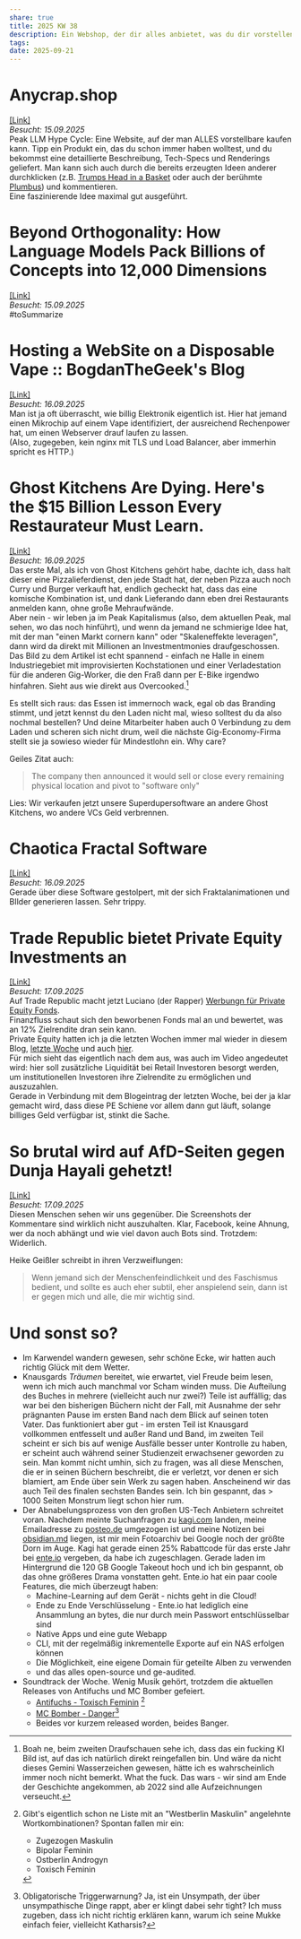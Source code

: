 ```yaml
---
share: true
title: 2025 KW 38
description: Ein Webshop, der dir alles anbietet, was du dir vorstellen kannst. Geisterküchen sterben direkt wieder. Wegwerfvapes haben genug Rechenpower, um eine Website drauf zu hosten. Luciano vertickt jetzt Private Equity Fonds. Und Facebook ist immernoch eine Güllegrube.
tags:
date: 2025-09-21
---
```

# Anycrap.shop  
[\[Link\]](https://anycrap.shop/product/dogshit-remover-for-shoes)  
*Besucht: 15.09.2025*  
Peak LLM Hype Cycle: Eine Website, auf der man ALLES vorstellbare kaufen kann. Tipp ein Produkt ein, das du schon immer haben wolltest, und du bekommst eine detaillierte Beschreibung, Tech-Specs und Renderings geliefert. Man kann sich auch durch die bereits erzeugten Ideen anderer durchklicken (z.B. [Trumps Head in a Basket](https://anycrap.shop/product/trumps-head-in-a-basket) oder auch der berühmte [Plumbus](https://anycrap.shop/product/plumbus)) und kommentieren.  
Eine faszinierende Idee maximal gut ausgeführt.  
  
# Beyond Orthogonality: How Language Models Pack Billions of Concepts into 12,000 Dimensions  
[\[Link\]](https://nickyoder.com/johnson-lindenstrauss/)  
*Besucht: 15.09.2025*  
#toSummarize  
# Hosting a WebSite on a Disposable Vape :: BogdanTheGeek's Blog  
[\[Link\]](https://bogdanthegeek.github.io/blog/projects/vapeserver/)  
*Besucht: 16.09.2025*  
Man ist ja oft überrascht, wie billig Elektronik eigentlich ist. Hier hat jemand einen Mikrochip auf einem Vape identifiziert, der ausreichend Rechenpower hat, um einen Webserver drauf laufen zu lassen.  
(Also, zugegeben, kein nginx mit TLS und Load Balancer, aber immerhin spricht es HTTP.)  
  
# Ghost Kitchens Are Dying. Here's the $15 Billion Lesson Every Restaurateur Must Learn.  
[\[Link\]](https://davidrmann3.substack.com/p/ghost-kitchens-are-dying-heres-the)  
*Besucht: 16.09.2025*  
Das erste Mal, als ich von Ghost Kitchens gehört habe, dachte ich, dass halt dieser eine Pizzalieferdienst, den jede Stadt hat, der neben Pizza auch noch Curry und Burger verkauft hat, endlich gecheckt hat, dass das eine komische Kombination ist, und dank Lieferando dann eben drei Restaurants anmelden kann, ohne große Mehraufwände.   
Aber nein - wir leben ja im Peak Kapitalismus (also, dem aktuellen Peak, mal sehen, wo das noch hinführt), und wenn da jemand ne schmierige Idee hat, mit der man "einen Markt cornern kann" oder "Skaleneffekte leveragen", dann wird da direkt mit Millionen an Investmentmonies draufgeschossen. Das Bild zu dem Artikel ist echt spannend - einfach ne Halle in einem Industriegebiet mit improvisierten Kochstationen und einer Verladestation für die anderen Gig-Worker, die den Fraß dann per E-Bike irgendwo hinfahren. Sieht aus wie direkt aus Overcooked.[^1]  
  
Es stellt sich raus: das Essen ist immernoch wack, egal ob das Branding stimmt, und jetzt kennst du den Laden nicht mal, wieso solltest du da also nochmal bestellen? Und deine Mitarbeiter haben auch 0 Verbindung zu dem Laden und scheren sich nicht drum, weil die nächste Gig-Economy-Firma stellt sie ja sowieso wieder für Mindestlohn ein. Why care?  
  
Geiles Zitat auch:  
> The company then announced it would sell or close every remaining physical location and pivot to "software only"  
  
Lies: Wir verkaufen jetzt unsere Superdupersoftware an andere Ghost Kitchens, wo andere VCs Geld verbrennen.  
  
# Chaotica Fractal Software  
[\[Link\]](https://www.chaoticafractals.com/)  
*Besucht: 16.09.2025*  
Gerade über diese Software gestolpert, mit der sich Fraktalanimationen und BIlder generieren lassen. Sehr trippy.  
  
[^1]: Boah ne, beim zweiten Draufschauen sehe ich, dass das ein fucking KI Bild ist, auf das ich natürlich direkt reingefallen bin. Und wäre da nicht dieses Gemini Wasserzeichen gewesen, hätte ich es wahrscheinlich immer noch nicht bemerkt. What the fuck. Das wars - wir sind am Ende der Geschichte angekommen, ab 2022 sind alle Aufzeichnungen verseucht.  
  
# Trade Republic bietet Private Equity Investments an  
[\[Link\]](https://youtube.com/watch?v=GCBQk_F0b04&si=BIIqJoYoaBbgRrs7)  
*Besucht: 17.09.2025*  
Auf Trade Republic macht jetzt Luciano (der Rapper) [Werbungn für Private Equity Fonds](https://www.youtube.com/watch?v=TIVw9U0ch3E).  
Finanzfluss schaut sich den beworbenen Fonds mal an und bewertet, was an 12% Zielrendite dran sein kann.  
Private Equity hatten ich ja die letzten Wochen immer mal wieder in diesem Blog, [letzte Woche](https://maxries.github.io/posts/2025-kw-37/) und auch [hier](https://maxries.github.io/posts/2025-kw-34/).  
Für mich sieht das eigentlich nach dem aus, was auch im Video angedeutet wird: hier soll zusätzliche Liquidität bei Retail Investoren besorgt werden, um institutionellen Investoren ihre Zielrendite zu ermöglichen und auszuzahlen.  
Gerade in Verbindung mit dem Blogeintrag der letzten Woche, bei der ja klar gemacht wird, dass diese PE Schiene vor allem dann gut läuft, solange billiges Geld verfügbar ist, stinkt die Sache.  
  
# So brutal wird auf AfD-Seiten gegen Dunja Hayali gehetzt!  
[\[Link\]](https://www.volksverpetzer.de/aktuelles/afd-seiten-dunja-hayali-hetze/)  
*Besucht: 17.09.2025*  
Diesen Menschen sehen wir uns gegenüber. Die Screenshots der Kommentare sind wirklich nicht auszuhalten. Klar, Facebook, keine Ahnung, wer da noch abhängt und wie viel davon auch Bots sind. Trotzdem: Widerlich.  
  
Heike Geißler schreibt in ihren Verzweiflungen:  
> Wenn jemand sich der Menschenfeindlichkeit und des Faschismus bedient, und sollte es auch eher subtil, eher anspielend sein, dann ist er gegen mich und alle, die mir wichtig sind.   
  
# Und sonst so?  
- Im Karwendel wandern gewesen, sehr schöne Ecke, wir hatten auch richtig Glück mit dem Wetter.  
- Knausgards *Träumen* bereitet, wie erwartet, viel Freude beim lesen, wenn ich mich auch manchmal vor Scham winden muss. Die Aufteilung des Buches in mehrere (vielleicht auch nur zwei?) Teile ist auffällig; das war bei den bisherigen Büchern nicht der Fall, mit Ausnahme der sehr prägnanten Pause im ersten Band nach dem Blick auf seinen toten Vater. Das funktioniert aber gut - im ersten Teil ist Knausgard vollkommen entfesselt und außer Rand und Band, im zweiten Teil scheint er sich bis auf wenige Ausfälle besser unter Kontrolle zu haben, er scheint auch während seiner Studienzeit erwachsener geworden zu sein. Man kommt nicht umhin, sich zu fragen, was all diese Menschen, die er in seinen Büchern beschreibt, die er verletzt, vor denen er sich blamiert, am Ende über sein Werk zu sagen haben. Anscheinend wir das auch Teil des finalen sechsten Bandes sein. Ich bin gespannt, das > 1000 Seiten Monstrum liegt schon hier rum.  
- Der Abnabelungsprozess von den großen US-Tech Anbietern schreitet voran. Nachdem meinte Suchanfragen zu [kagi.com](https://www.kagi.com) landen, meine Emailadresse zu [posteo.de](https://posteo.de) umgezogen ist und meine Notizen bei [obsidian.md](https://obsidian.md/) liegen, ist mir mein Fotoarchiv bei Google noch der größte Dorn im Auge. Kagi hat gerade einen 25% Rabattcode für das erste Jahr bei [ente.io](https://ente.io) vergeben, da habe ich zugeschlagen. Gerade laden im Hintergrund die 120 GB Google Takeout hoch und ich bin gespannt, ob das ohne größeres Drama vonstatten geht. Ente.io hat ein paar coole Features, die mich überzeugt haben:  
	- Machine-Learning auf dem Gerät - nichts geht in die Cloud!  
	- Ende zu Ende Verschlüsselung - Ente.io hat lediglich eine Ansammlung an bytes, die nur durch mein Passwort entschlüsselbar sind  
	- Native Apps und eine gute Webapp  
	- CLI, mit der regelmäßig inkrementelle Exporte auf ein NAS erfolgen können  
	- Die Möglichkeit, eine eigene Domain für geteilte Alben zu verwenden  
	- und das alles open-source und ge-audited.  
- Soundtrack der Woche. Wenig Musik gehört, trotzdem die aktuellen Releases von Antifuchs und MC Bomber gefeiert.  
	- [Antifuchs - Toxisch Feminin](https://www.youtube.com/watch?v=kBGhXG-hOUQ) [^2]  
	- [MC Bomber - Danger](https://www.youtube.com/watch?v=0qqAua9cAxI)[^3]  
	- Beides vor kurzem released worden, beides Banger.  
  
[^2]: Gibt's eigentlich schon ne Liste mit an "Westberlin Maskulin" angelehnte Wortkombinationen? Spontan fallen mir ein:  
	- Zugezogen Maskulin  
	- Bipolar Feminin  
	- Ostberlin Androgyn  
	- Toxisch Feminin  
  
[^3]: Obligatorische Triggerwarnung? Ja, ist ein Unsympath, der über unsympathische Dinge rappt, aber er klingt dabei sehr tight? Ich muss zugeben, dass ich nicht richtig erklären kann, warum ich seine Mukke einfach feier, vielleicht Katharsis?  
